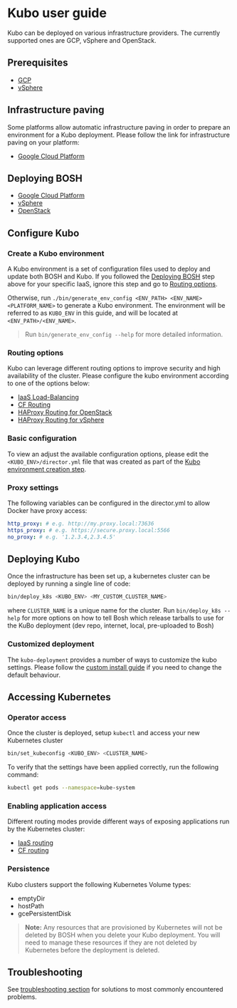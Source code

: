 # Kubo user guide

Kubo can be deployed on various infrastructure providers. The currently supported ones
are GCP, vSphere and OpenStack.

## Prerequisites

- [GCP](platforms/gcp/prerequisites.md)
- [vSphere](platforms/vsphere/prerequisites.md)

## Infrastructure paving

Some platforms allow automatic infrastructure paving in order to prepare
an environment for a Kubo deployment. Please follow the link for infrastructure 
paving on your platform:

- [Google Cloud Platform](platforms/gcp/paving.md)

## Deploying BOSH

- [Google Cloud Platform](platforms/gcp/install-bosh.md)
- [vSphere](platforms/vsphere/install-bosh.md)
- [OpenStack](platforms/openstack/install-bosh.md)

## Configure Kubo

### Create a Kubo environment

A Kubo environment is a set of configuration files used to deploy and update both BOSH and Kubo. If you followed the [Deploying BOSH](#deploying-bosh) step above for 
your specific IaaS, ignore this step and go to [Routing options](#routing_options).

Otherwise, run `./bin/generate_env_config <ENV_PATH> <ENV_NAME> <PLATFORM_NAME>`
to generate a Kubo environment. The environment will be referred to as `KUBO_ENV` 
in this guide, and will be located at `<ENV_PATH>/<ENV_NAME>`.

> Run `bin/generate_env_config --help` for more detailed information.

### <a name="routing_options">Routing options</a>

Kubo can leverage different routing options to improve security and high
availability of the cluster. Please configure the kubo environment according
to one of the options below:

- [IaaS Load-Balancing](routing/gcp/load-balancing.md)
- [CF Routing](routing/cf.md)
- [HAProxy Routing for OpenStack](routing/openstack/haproxy-routing.md)
- [HAProxy Routing for vSphere](routing/vsphere/haproxy-routing.md)

### Basic configuration

To view an adjust the available configuration options, please edit the `<KUBO_ENV>/director.yml` file that
was created as part of the [Kubo environment creation step](#create-a-kubo-environment).

### Proxy settings

The following variables can be configured in the director.yml to allow Docker have proxy access:

```yaml
http_proxy: # e.g. http://my.proxy.local:73636
https_proxy: # e.g. https://secure.proxy.local:5566
no_proxy: # e.g. '1.2.3.4,2.3.4.5'
```

## Deploying Kubo

Once the infrastructure has been set up, a kubernetes cluster can be deployed by running a single line of code:

   ```bash
   bin/deploy_k8s <KUBO_ENV> <MY_CUSTOM_CLUSTER_NAME>
   ```

where `CLUSTER_NAME` is a unique name for the cluster. Run `bin/deploy_k8s --help` for more options on how to tell 
Bosh which release tarballs to use for the KuBo deployment (dev repo, internet, local, pre-uploaded to Bosh)

### Customized deployment

The `kubo-deployment` provides a number of ways to customize the kubo settings. Please follow the
[custom install guide](customized-kubo-installation.md) if you need to change the default behaviour.

## Accessing Kubernetes


### Operator access
Once the cluster is deployed, setup `kubectl` and access your new Kubernetes cluster

   ```bash
   bin/set_kubeconfig <KUBO_ENV> <CLUSTER_NAME>
   ```

To verify that the settings have been applied correctly, run the following command:

   ```bash
   kubectl get pods --namespace=kube-system
   ```

### Enabling application access

Different routing modes provide different ways of exposing applications run by the Kubernetes cluster:

- [IaaS routing](./routing/exposing-apps.md)
- [CF routing](./routing/cf-apps.md)

### Persistence

Kubo clusters support the following Kubernetes Volume types:
- emptyDir
- hostPath
- gcePersistentDisk

> **Note:** Any resources that are provisioned by Kubernetes will not be deleted by BOSH when you delete your Kubo deployment. You will need to manage these resources if they are not deleted by Kubernetes before the deployment is deleted.

## Troubleshooting

See [troubleshooting section](troubleshooting.md) for solutions to most commonly encountered problems.
